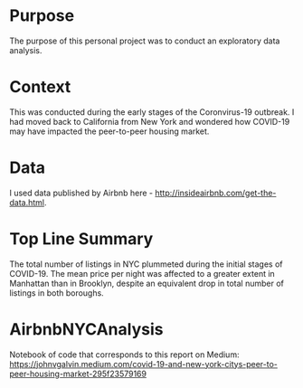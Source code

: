 # Purpose
The purpose of this personal project was to conduct an exploratory data analysis.

# Context
This was conducted during the early stages of the Coronvirus-19 outbreak. I had moved back to California from New York and wondered how COVID-19 may have impacted the peer-to-peer housing market.

# Data
I used data published by Airbnb here - http://insideairbnb.com/get-the-data.html.

# Top Line Summary
The total number of listings in NYC plummeted during the initial stages of COVID-19. The mean price per night was affected to a greater extent in Manhattan than in Brooklyn, despite an equivalent drop in total number of listings in both boroughs.

# AirbnbNYCAnalysis
Notebook of code that corresponds to this report on Medium: https://johnvgalvin.medium.com/covid-19-and-new-york-citys-peer-to-peer-housing-market-295f23579169
